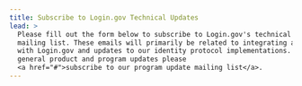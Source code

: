 ```yaml
---
title: Subscribe to Login.gov Technical Updates
lead: >
  Please fill out the form below to subscribe to Login.gov's technical update
  mailing list. These emails will primarily be related to integrating applications
  with Login.gov and updates to our identity protocol implementations. For more
  general product and program updates please
  <a href="#">subscribe to our program update mailing list</a>.
---
```

<div>&nbsp;</div>
<script charset="utf-8" type="text/javascript" src="//js.hsforms.net/forms/shell.js"></script>
<script>
  hbspt.forms.create({
	region: "na1",
	portalId: "5531666",
	formId: "2d3acb5d-cf49-42e0-a2f5-8d09c267b2e0"
});
</script>
